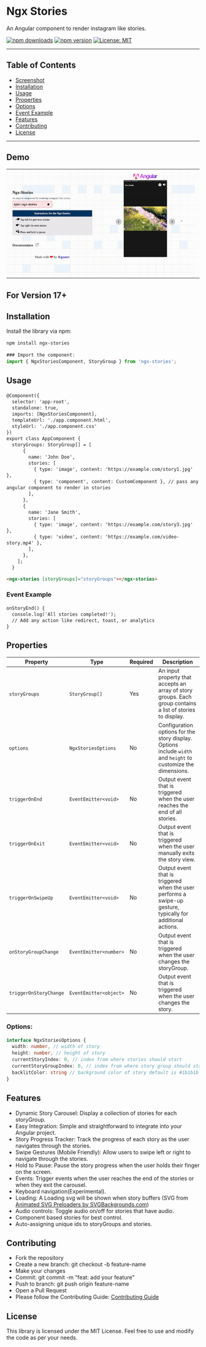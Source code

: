 # Ngx Stories

An Angular component to render instagram like stories.

[![npm downloads](https://img.shields.io/npm/dt/ngx-stories)](https://www.npmjs.com/package/ngx-stories)
[![npm version](https://img.shields.io/npm/v/ngx-stories)](https://www.npmjs.com/package/ngx-stories)
[![License: MIT](https://img.shields.io/badge/License-MIT-yellow.svg)](./LICENSE)

---

## Table of Contents
- [Screenshot](#screenshot)
- [Installation](#installation)
- [Usage](#usage)
- [Properties](#properties)
- [Options](#options)
- [Event Example](#event-example)
- [Features](#features)
- [Contributing](#contributing)
- [License](#license)

---
## Demo
![Story Screenshot](./assets/images/ngxstories.gif)


## For Version 17+

## Installation

Install the library via npm:

```bash
npm install ngx-stories
```

```ts
### Import the component:
import { NgxStoriesComponent, StoryGroup } from 'ngx-stories';
```
## Usage
```
@Component({
  selector: 'app-root',
  standalone: true,
  imports: [NgxStoriesComponent],
  templateUrl: './app.component.html',
  styleUrl: './app.component.css'
})
export class AppComponent {
  storyGroups: StoryGroup[] = [
      {
        name: 'John Doe',
        stories: [
          { type: 'image', content: 'https://example.com/story1.jpg' },
          { type: 'component', content: CustomComponent }, // pass any angular component to render in stories
        ],
      },
      {
        name: 'Jane Smith',
        stories: [
          { type: 'image', content: 'https://example.com/story3.jpg' },
          { type: 'video', content: 'https://example.com/video-story.mp4' },
        ],
      },
    ];
  }
```

```html
<ngx-stories [storyGroups]="storyGroups"></ngx-stories>
```

### Event Example
```
onStoryEnd() {
  console.log('All stories completed!');
  // Add any action like redirect, toast, or analytics
}
```

## Properties
| Property           | Type                  | Required | Description                                                                                                  |
|--------------------|-----------------------|----------|--------------------------------------------------------------------------------------------------------------|
| `storyGroups`      | `StoryGroup[]`        | Yes      | An input property that accepts an array of story groups. Each group contains a list of stories to display.     |
| `options`          | `NgxStoriesOptions`   | No       | Configuration options for the story display. Options include `width` and `height` to customize the dimensions. |
| `triggerOnEnd`     | `EventEmitter<void>`  | No       | Output event that is triggered when the user reaches the end of all stories.                                  |
| `triggerOnExit`    | `EventEmitter<void>`  | No       | Output event that is triggered when the user manually exits the story view.                                   |
| `triggerOnSwipeUp` | `EventEmitter<void>`  | No       | Output event that is triggered when the user performs a swipe-up gesture, typically for additional actions.    |
| `onStoryGroupChange` | `EventEmitter<number>`  | No       | Output event that is triggered when the user changes the storyGroup.
| `triggerOnStoryChange` | `EventEmitter<object>`  | No       | Output event that is triggered when the user changes the story.

### Options:
```ts
interface NgxStoriesOptions {
  width: number, // width of story
  height: number, // height of story
  currentStoryIndex: 0, // index from where stories should start
  currentStoryGroupIndex: 0, // index from where story group should start
  backlitColor: string // background color of story default is #1b1b1b
}
```

## Features
* Dynamic Story Carousel: Display a collection of stories for each storyGroup.
* Easy Integration: Simple and straightforward to integrate into your Angular project.
* Story Progress Tracker: Track the progress of each story as the user navigates through the stories.
* Swipe Gestures (Mobile Friendly): Allow users to swipe left or right to navigate through the stories.
* Hold to Pause: Pause the story progress when the user holds their finger on the screen.
* Events: Trigger events when the user reaches the end of the stories or when they exit the carousel.
* Keyboard navigation(Experimental).
* Loading: A Loading svg will be shown when story buffers (SVG from <a href="https://www.svgbackgrounds.com/elements/animated-svg-preloaders/">Animated SVG Preloaders by SVGBackgrounds.com</a>)
* Audio controls: Toggle audio on/off for stories that have audio.
* Component based stories for best control.
* Auto-assigning unique ids to storyGroups and stories.

## Contributing
* Fork the repository
* Create a new branch: git checkout -b feature-name
* Make your changes
* Commit: git commit -m "feat: add your feature"
* Push to branch: git push origin feature-name
* Open a Pull Request
* Please follow the Contributing Guide:
  [Contributing Guide](https://github.com/Gauravdarkslayer/ngx-stories/blob/main/CONTRIBUTING.md)

## License
This library is licensed under the MIT License. Feel free to use and modify the code as per your needs.
